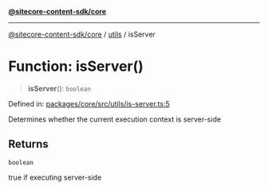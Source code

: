 [**@sitecore-content-sdk/core**](../../README.md)

***

[@sitecore-content-sdk/core](../../README.md) / [utils](../README.md) / isServer

# Function: isServer()

> **isServer**(): `boolean`

Defined in: [packages/core/src/utils/is-server.ts:5](https://github.com/Sitecore/content-sdk/blob/49730513e5708f82afd41a071847a7598aa586bb/packages/core/src/utils/is-server.ts#L5)

Determines whether the current execution context is server-side

## Returns

`boolean`

true if executing server-side
